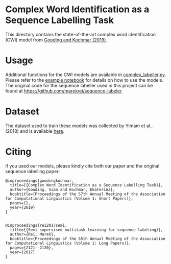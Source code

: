 # Complex Word Identification as a Sequence Labelling Task

This directory contains the state-of-the-art complex word identification (CWI) model from [Gooding and Kochmar (2019)](https://www.aclweb.org/anthology/P19-1109).

# Usage

Additional functions for the CWI models are available in [complex_labeller.py](./sequence-labeler-master/complex_labeller.py). Please refer to the [example notebook](example.ipynb) for details on how to use the models. The  original code for the sequence labeller used in this project can be found at https://github.com/marekrei/sequence-labeler.

# Dataset

The dataset used to train these models was collected by Yimam et al., (2018) and is available [here](https://www.inf.uni-hamburg.de/en/inst/ab/lt/resources/data/complex-word-identification-dataset.html).


# Citing
If you used our models, please kindly cite both our paper and the original sequence labelling paper:

```
@inproceedings{goodingkochmar,
  title={{Complex Word Identification as a Sequence Labelling Task}},
  author={Gooding, Sian and Kochmar, Ekaterina},
  booktitle={Proceedings of the 57th Annual Meeting of the Association for Computational Linguistics (Volume 1: Short Papers)},
  pages={},
  year={2019}
}


@inproceedings{rei2017semi,
  title={{Semi-supervised multitask learning for sequence labeling}},
  author={Rei, Marek},
  booktitle={Proceedings of the 55th Annual Meeting of the Association for Computational Linguistics (Volume 1: Long Papers)},
  pages={2121--2130},
  year={2017}
}

```
